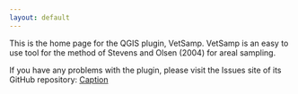 ```yaml
---
layout: default
---
```



This is the home page for the QGIS plugin, VetSamp. 
VetSamp is an easy to use tool for the method of Stevens and Olsen (2004) for areal sampling.

If you have any problems with the plugin, please visit the Issues site of its GitHub repository:
[Caption](https://github.com/pappmarci95/VetSamp/issues)
